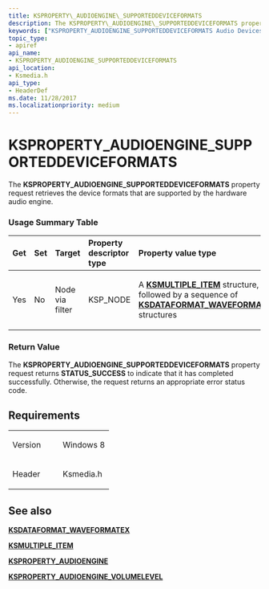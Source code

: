 ```yaml
---
title: KSPROPERTY\_AUDIOENGINE\_SUPPORTEDDEVICEFORMATS
description: The KSPROPERTY\_AUDIOENGINE\_SUPPORTEDDEVICEFORMATS property request retrieves the device formats that are supported by the hardware audio engine.
keywords: ["KSPROPERTY_AUDIOENGINE_SUPPORTEDDEVICEFORMATS Audio Devices"]
topic_type:
- apiref
api_name:
- KSPROPERTY_AUDIOENGINE_SUPPORTEDDEVICEFORMATS
api_location:
- Ksmedia.h
api_type:
- HeaderDef
ms.date: 11/28/2017
ms.localizationpriority: medium
---
```


# KSPROPERTY\_AUDIOENGINE\_SUPPORTEDDEVICEFORMATS


The **KSPROPERTY\_AUDIOENGINE\_SUPPORTEDDEVICEFORMATS** property request retrieves the device formats that are supported by the hardware audio engine.

### <span id="Usage_Summary_Table"></span><span id="usage_summary_table"></span><span id="USAGE_SUMMARY_TABLE"></span>Usage Summary Table

<table>
<colgroup>
<col width="20%" />
<col width="20%" />
<col width="20%" />
<col width="20%" />
<col width="20%" />
</colgroup>
<thead>
<tr class="header">
<th align="left">Get</th>
<th align="left">Set</th>
<th align="left">Target</th>
<th align="left">Property descriptor type</th>
<th align="left">Property value type</th>
</tr>
</thead>
<tbody>
<tr class="odd">
<td align="left"><p>Yes</p></td>
<td align="left"><p>No</p></td>
<td align="left"><p>Node via filter</p></td>
<td align="left"><p>KSP_NODE</p></td>
<td align="left"><p>A <a href="/windows-hardware/drivers/ddi/ks/ns-ks-ksmultiple_item" data-raw-source="[&lt;strong&gt;KSMULTIPLE_ITEM&lt;/strong&gt;](/windows-hardware/drivers/ddi/ks/ns-ks-ksmultiple_item)"><strong>KSMULTIPLE_ITEM</strong></a> structure, followed by a sequence of <a href="/windows-hardware/drivers/ddi/ksmedia/ns-ksmedia-ksdataformat_waveformatex" data-raw-source="[&lt;strong&gt;KSDATAFORMAT_WAVEFORMATEX&lt;/strong&gt;](/windows-hardware/drivers/ddi/ksmedia/ns-ksmedia-ksdataformat_waveformatex)"><strong>KSDATAFORMAT_WAVEFORMATEX</strong></a> structures</p></td>
</tr>
</tbody>
</table>

 

### <span id="Return_Value"></span><span id="return_value"></span><span id="RETURN_VALUE"></span>Return Value

The **KSPROPERTY\_AUDIOENGINE\_SUPPORTEDDEVICEFORMATS** property request returns **STATUS\_SUCCESS** to indicate that it has completed successfully. Otherwise, the request returns an appropriate error status code.

Requirements
------------

<table>
<colgroup>
<col width="50%" />
<col width="50%" />
</colgroup>
<tbody>
<tr class="odd">
<td align="left"><p>Version</p></td>
<td align="left"><p>Windows 8</p></td>
</tr>
<tr class="even">
<td align="left"><p>Header</p></td>
<td align="left">Ksmedia.h</td>
</tr>
</tbody>
</table>

## <span id="see_also"></span>See also


[**KSDATAFORMAT\_WAVEFORMATEX**](/windows-hardware/drivers/ddi/ksmedia/ns-ksmedia-ksdataformat_waveformatex)

[**KSMULTIPLE\_ITEM**](/windows-hardware/drivers/ddi/ks/ns-ks-ksmultiple_item)

[**KSPROPERTY\_AUDIOENGINE**](ksproperty-audioengine.md)

[**KSPROPERTY\_AUDIOENGINE\_VOLUMELEVEL**](ksproperty-audioengine-volumelevel.md)

